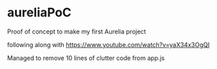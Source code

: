 # aureliaPoC
Proof of concept to make my first Aurelia project


following along with
https://www.youtube.com/watch?v=yaX34x3OgQI

Managed to remove 10 lines of clutter code from app.js